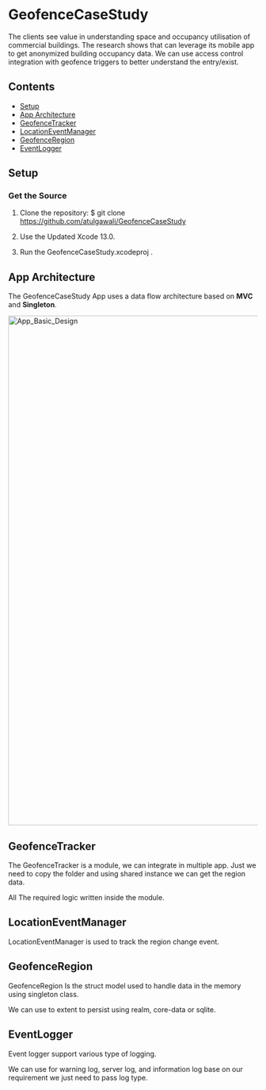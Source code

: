 # GeofenceCaseStudy
 The clients see value in understanding space and occupancy utilisation of commercial buildings. The research shows that can leverage its mobile app to get anonymized building occupancy data. We can use access control integration with geofence triggers to better understand the entry/exist.

## Contents
* [Setup](#setup)
* [App Architecture](#app-architecture)
* [GeofenceTracker](#app-architecture)
* [LocationEventManager](#app-architecture)
* [GeofenceRegion](#app-architecture)
* [EventLogger](#app-architecture)

## Setup

### Get the Source

1. Clone the repository:
        $ git clone https://github.com/atulgawali/GeofenceCaseStudy
        
2. Use the Updated Xcode 13.0.

3. Run the GeofenceCaseStudy.xcodeproj     .    

## App Architecture

The GeofenceCaseStudy App uses a data flow architecture based on **MVC** and **Singleton**.

<img width="1027" alt="App_Basic_Design" src="https://user-images.githubusercontent.com/9925410/126358218-a4eeaca8-94bf-414f-a550-7fedaa0c29be.png">

## GeofenceTracker

The GeofenceTracker is a module, we can integrate in multiple app. Just we need to copy the folder and using shared instance we can get the region data.

All The required logic written inside the module.

## LocationEventManager 

LocationEventManager is used to track the region change event.

## GeofenceRegion
 GeofenceRegion Is the struct model used to handle data in the memory using singleton class.
 
 We can use to extent to persist using realm, core-data or sqlite.

## EventLogger

 Event logger support various type of logging.
 
 We can use for warning log, server log, and information log base on our requirement we just need to pass log type.
